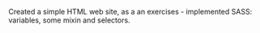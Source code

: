 Created a simple HTML web site, as a an exercises - implemented SASS: variables, some mixin and selectors.

